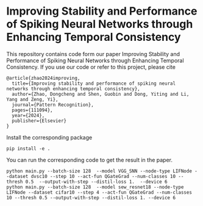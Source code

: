 # Improving Stability and Performance of Spiking Neural Networks through Enhancing Temporal Consistency
This repository contains code form our paper Improving Stability and Performance of Spiking Neural Networks through Enhancing Temporal Consistency. If you use our code or refer to this project, please cite 
```
@article{zhao2024improving,
  title={Improving stability and performance of spiking neural networks through enhancing temporal consistency},
  author={Zhao, Dongcheng and Shen, Guobin and Dong, Yiting and Li, Yang and Zeng, Yi},
  journal={Pattern Recognition},
  pages={111094},
  year={2024},
  publisher={Elsevier}
}
```

Install the corresponding package
```shell
pip install -e .
```
You can run the corresponding code to get the result in the paper. 
```shell
python main.py --batch-size 128  --model VGG_SNN --node-type LIFNode --dataset dvsc10 --step 10 --act-fun QGateGrad --num-classes 10 --thresh 0.5  --output-with-step --distil-loss 1.  --device 6
python main.py --batch-size 128  --model sew_resnet18 --node-type LIFNode --dataset cifar10 --step 4 --act-fun QGateGrad --num-classes 10 --thresh 0.5 --output-with-step --distil-loss 1. --device 6
```
